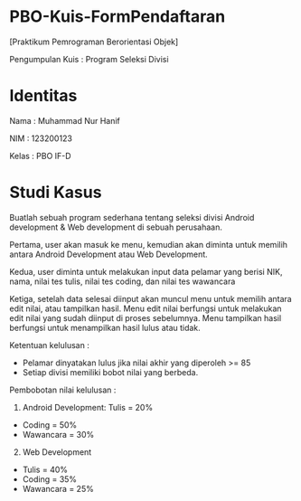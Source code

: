 # PBO-Kuis-FormPendaftaran
[Praktikum Pemrograman Berorientasi Objek]

Pengumpulan Kuis : Program Seleksi Divisi

# Identitas
Nama : Muhammad Nur Hanif

NIM : 123200123

Kelas : PBO IF-D

# Studi Kasus
Buatlah sebuah program sederhana tentang seleksi divisi Android development & Web development di sebuah perusahaan.

Pertama, user akan masuk ke menu, kemudian akan diminta untuk memilih antara Android Development atau Web Development.

Kedua, user diminta untuk melakukan input data pelamar yang berisi NIK, nama, nilai tes tulis, nilai tes coding, dan nilai tes wawancara

Ketiga, setelah data selesai diinput akan muncul menu untuk memilih antara edit nilai, atau tampilkan hasil. Menu edit nilai berfungsi untuk melakukan edit nilai yang sudah diinput di proses sebelumnya. Menu tampilkan hasil berfungsi untuk menampilkan hasil lulus atau tidak.

Ketentuan kelulusan :

- Pelamar dinyatakan lulus jika nilai akhir yang diperoleh >= 85
- Setiap divisi memiliki bobot nilai yang berbeda.

Pembobotan nilai kelulusan :

1. Android Development: Tulis = 20%
- Coding = 50%
- Wawancara = 30%
2. Web Development
- Tulis = 40%
- Coding = 35%
- Wawancara = 25%
